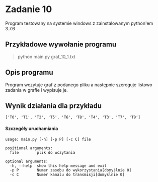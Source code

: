 # Zadanie 10
Program testowany na systemie windows z zainstalowanym python'em 3.7.6  

## Przykładowe wywołanie programu
> python main.py graf_10_1.txt  

## Opis programu
  Program wczytuje graf z podanego pliku a następnie szereguje listowo zadania w grafie i wypisuje je.

## Wynik działania dla przykładu
```
['T0', 'T1', 'T2', 'T5', 'T6', 'T8', 'T4', 'T3', 'T7', 'T9']
```


#### Szczegóły uruchamiania
```
usage: main.py [-h] [-p P] [-c C] file

positional arguments:
  file        plik do wczytania

optional arguments:
  -h, --help  show this help message and exit
  -p P        Numer zasobu do wykorzystania[domyślnie 0]
  -c C        Numer kanalu do transmisji[domyślnie 0]
```